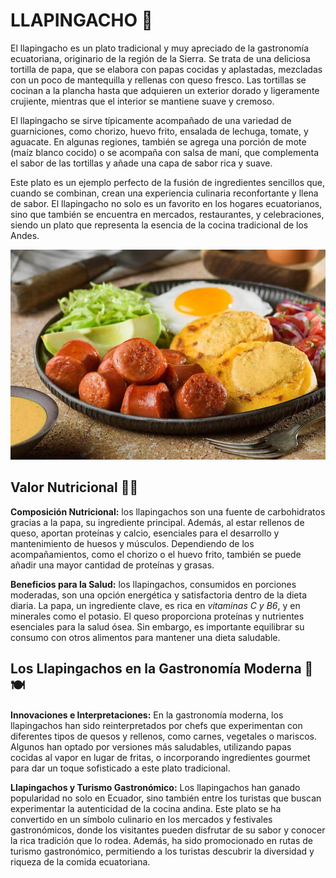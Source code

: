 # LLAPINGACHO 🥔

El llapingacho es un plato tradicional y muy apreciado de la gastronomía ecuatoriana, originario de la región de la Sierra. Se trata de una deliciosa tortilla de papa, que se elabora con papas cocidas y aplastadas, mezcladas con un poco de mantequilla y rellenas con queso fresco. Las tortillas se cocinan a la plancha hasta que adquieren un exterior dorado y ligeramente crujiente, mientras que el interior se mantiene suave y cremoso.

El llapingacho se sirve típicamente acompañado de una variedad de guarniciones, como chorizo, huevo frito, ensalada de lechuga, tomate, y aguacate. En algunas regiones, también se agrega una porción de mote (maíz blanco cocido) o se acompaña con salsa de maní, que complementa el sabor de las tortillas y añade una capa de sabor rica y suave.

Este plato es un ejemplo perfecto de la fusión de ingredientes sencillos que, cuando se combinan, crean una experiencia culinaria reconfortante y llena de sabor. El llapingacho no solo es un favorito en los hogares ecuatorianos, sino que también se encuentra en mercados, restaurantes, y celebraciones, siendo un plato que representa la esencia de la cocina tradicional de los Andes.

![llapingacho](imagenes/llapingacho.jpg)

## Valor Nutricional 🥔💪
**Composición Nutricional:**
los llapingachos son una fuente de carbohidratos gracias a la papa, su ingrediente principal. Además, al estar rellenos de queso, aportan proteínas y calcio, esenciales para el desarrollo y mantenimiento de huesos y músculos. Dependiendo de los acompañamientos, como el chorizo o el huevo frito, también se puede añadir una mayor cantidad de proteínas y grasas.

**Beneficios para la Salud:**
los llapingachos, consumidos en porciones moderadas, son una opción energética y satisfactoria dentro de la dieta diaria. La papa, un ingrediente clave, es rica en *vitaminas C y B6*, y en minerales como el potasio. El queso proporciona proteínas y nutrientes esenciales para la salud ósea. Sin embargo, es importante equilibrar su consumo con otros alimentos para mantener una dieta saludable.

## Los Llapingachos en la Gastronomía Moderna 🥔🍽️
**Innovaciones e Interpretaciones:**
En la gastronomía moderna, los llapingachos han sido reinterpretados por chefs que experimentan con diferentes tipos de quesos y rellenos, como carnes, vegetales o mariscos. Algunos han optado por versiones más saludables, utilizando papas cocidas al vapor en lugar de fritas, o incorporando ingredientes gourmet para dar un toque sofisticado a este plato tradicional.

**Llapingachos y Turismo Gastronómico:**
Los llapingachos han ganado popularidad no solo en Ecuador, sino también entre los turistas que buscan experimentar la autenticidad de la cocina andina. Este plato se ha convertido en un símbolo culinario en los mercados y festivales gastronómicos, donde los visitantes pueden disfrutar de su sabor y conocer la rica tradición que lo rodea. Además, ha sido promocionado en rutas de turismo gastronómico, permitiendo a los turistas descubrir la diversidad y riqueza de la comida ecuatoriana.